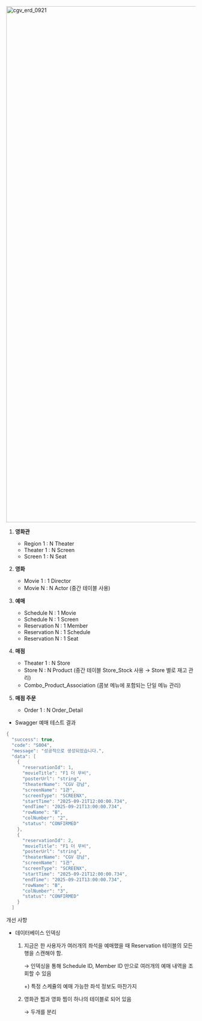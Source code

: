 <img width="1980" height="1370" alt="cgv_erd_0921" src="https://github.com/user-attachments/assets/57c8044d-7e8a-4d64-ab17-cf7066cf8bae" />

1.  **영화관**
    -   Region 1 : N Theater
    -   Theater 1 : N Screen
    -   Screen 1 : N Seat

2.  **영화**
    -   Movie 1 : 1 Director
    -   Movie N : N Actor (중간 테이블 사용)

3.  **예매**
    -   Schedule N : 1 Movie
    -   Schedule N : 1 Screen
    -   Reservation N : 1 Member
    -   Reservation N : 1 Schedule
    -   Reservation N : 1 Seat

4.  **매점**
    -   Theater 1 : N Store
    -   Store N : N Product (중간 테이블 Store_Stock 사용 → Store 별로 재고 관리)
    -   Combo_Product_Association (콤보 메뉴에 포함되는 단일 메뉴 관리)

5.  **매점 주문**
    -   Order 1 : N Order_Detail

- Swagger 예매 테스트 결과
```java
{
  "success": true,
  "code": "S004",
  "message": "성공적으로 생성되었습니다.",
  "data": [
    {
      "reservationId": 1,
      "movieTitle": "F1 더 무비",
      "posterUrl": "string",
      "theaterName": "CGV 강남",
      "screenName": "1관",
      "screenType": "SCREENX",
      "startTime": "2025-09-21T12:00:00.734",
      "endTime": "2025-09-21T13:00:00.734",
      "rowName": "B",
      "colNumber": "2",
      "status": "CONFIRMED"
    },
    {
      "reservationId": 2,
      "movieTitle": "F1 더 무비",
      "posterUrl": "string",
      "theaterName": "CGV 강남",
      "screenName": "1관",
      "screenType": "SCREENX",
      "startTime": "2025-09-21T12:00:00.734",
      "endTime": "2025-09-21T13:00:00.734",
      "rowName": "B",
      "colNumber": "3",
      "status": "CONFIRMED"
    }
  ]
```

개선 사항

- 데이터베이스 인덱싱
    1. 지금은 한 사용자가 여러개의 좌석을 예매했을 때 Reservation 테이블의 모든 행을 스캔해야 함.
        
        → 인덱싱을 통해 Schedule ID, Member ID 만으로 여러개의 예매 내역을 조회할 수 있음
        
        +) 특정 스케쥴의 예매 가능한 좌석 정보도 마찬가지
        
    2. 영화관 찜과 영화 찜이 하나의 테이블로 되어 있음
        
        → 두개를 분리
